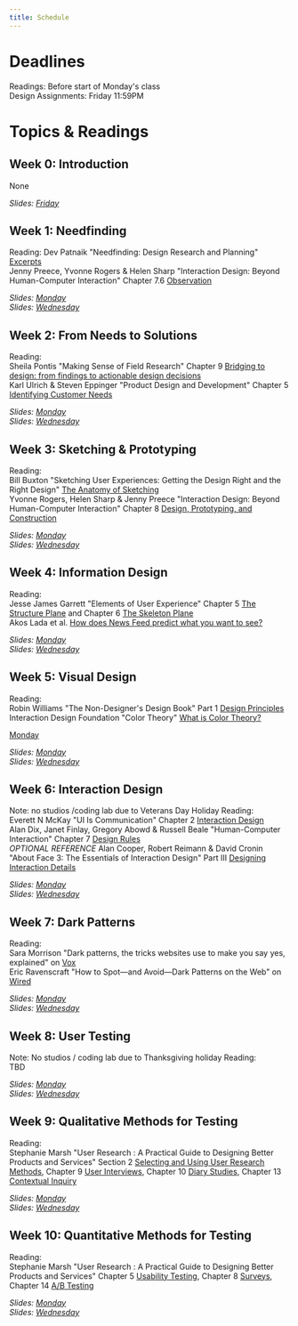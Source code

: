 ```yaml
---
title: Schedule
---
```


# Deadlines

Readings: Before start of Monday's class   
Design Assignments: Friday 11:59PM    

# Topics & Readings

## Week 0: Introduction
None  

_Slides: [Friday](https://drive.google.com/file/d/10qIpuTrm1q5xN9zSg36YIKMkrD2LDIe5/view?usp=sharing)_

## Week 1: Needfinding   
Reading: Dev Patnaik "Needfinding: Design Research and Planning" [Excerpts](https://drive.google.com/file/d/1266xxFwQm195506qiSz9fmVxvs_disGu/view?usp=sharing)    
Jenny Preece, Yvonne Rogers & Helen Sharp "Interaction Design: Beyond Human-Computer Interaction" Chapter 7.6 [Observation](https://drive.google.com/file/d/1Za76spC6gVWE8BsSwwfF95OFZ_eizxjU/view?usp=sharing)

<!-- Dev Patnaik & Robert Becker "Needfinding: The Why and How of Uncovering People’s Needs" from [Design Management Journal](https://ucsdcloud-my.sharepoint.com/:b:/g/personal/kvaccaro_ucsd_edu/EXFj0Nu-FRNLqdvcQt_vdv4BJXxEyUsykhJ0Hy7msLlDGA?e=aG4hvf) -->    

_Slides: [Monday](https://drive.google.com/file/d/1FhCt11QAqMrw7crRlNAWOnQ_l9ne3Hb_/view?usp=drive_link)_   
_Slides: [Wednesday](https://drive.google.com/file/d/1Ddn56f8KuJM4ODHu_lTfBZAp2TAe1Jee/view?usp=drive_link)_   

## Week 2: From Needs to Solutions
Reading:  
Sheila Pontis "Making Sense of Field Research" Chapter 9 [Bridging to design: from findings to actionable design decisions](https://ucsdcloud-my.sharepoint.com/:b:/g/personal/kvaccaro_ucsd_edu/EfpHoSXTXHBJoK3BZBn3CykBocPpr5AWWwFuKP_g6ijp1Q?e=gzPSc1)  
Karl Ulrich & Steven Eppinger "Product Design and Development" Chapter 5 [Identifying Customer Needs](https://ucsdcloud-my.sharepoint.com/:b:/g/personal/kvaccaro_ucsd_edu/EST6CpqPSIpCmMV0dhsJWysBsCYzyvgHuQgjJvncsvbiEA?e=maiw5O)  

_Slides: [Monday](https://drive.google.com/file/d/1WK7jOM88zrft-n30F_WC1vCjNYbc5JlE/view?usp=drive_link)_  
_Slides: [Wednesday](https://drive.google.com/drive/folders/1bJ_Xm4nxDt12eZDTJ2pu-4ljd6YspxvV?usp=drive_link)_  

## Week 3: Sketching & Prototyping
Reading:  
Bill Buxton "Sketching User Experiences: Getting the Design Right and the Right Design" [The Anatomy of Sketching](https://ucsdcloud-my.sharepoint.com/:b:/g/personal/kvaccaro_ucsd_edu/ETY5_S6SvzpCs-A9JkWr-d8B7cuu7-5X0SEpi0Jc3uVPUw)   
Yvonne Rogers, Helen Sharp & Jenny Preece "Interaction Design: Beyond Human-Computer Interaction" Chapter 8 [Design, Prototyping, and Construction](https://ucsdcloud-my.sharepoint.com/:b:/g/personal/kvaccaro_ucsd_edu/EQf5dU72JGpAtyxjjK99_DoBS34iy50WT24x85CSI3xl1Q?e=v0Vqp7)  

_Slides: [Monday](https://drive.google.com/file/d/16bOCVB39WPLgM9Mc-pT9nBlwa6HepqXR/view?usp=drive_link)_  
_Slides: [Wednesday](https://drive.google.com/file/d/1__6KauHgoVpi6E8Z5VfDoVYuCpvFGxFx/view?usp=drive_link)_  

## Week 4: Information Design
Reading:  
Jesse James Garrett "Elements of User Experience" Chapter 5 [The Structure Plane](https://ucsdcloud-my.sharepoint.com/:b:/g/personal/kvaccaro_ucsd_edu/ETeWGHesBNBBiFvEwSm686UBYdSOHm5rWdRQkl3l-G5m2g?e=8lh0hm) and Chapter 6 [The Skeleton Plane](https://ucsdcloud-my.sharepoint.com/:b:/g/personal/kvaccaro_ucsd_edu/ETkNteRu11pKosFRCfsS7EMBUa7Zxq0FYO9ewkdqeJ7Zog?e=1CbTMY)  
Akos Lada et al. [How does News Feed predict what you want to see?](https://tech.facebook.com/engineering/2021/1/news-feed-ranking/)
<!-- Nicole Fenlon & Kate Kiefer Lee "Nicely Said: Writing for the Web with Style and Purpose" Chapter 4 [Writing Basics](https://ucsdcloud-my.sharepoint.com/:b:/g/personal/kvaccaro_ucsd_edu/Ea12OrMuyQFJqSMSEG4wGzIBGBeTLBJCkN9_Hf64kNoIyA?e=md8cKj)  -->


_Slides: [Monday](https://drive.google.com/file/d/1hKKAtb9dSi7CgKgRF39ViY7Yef8LsyMR/view?usp=drive_link)_  
_Slides: [Wednesday](https://drive.google.com/file/d/1ZokwzgwQs7cfubql-q8sN0p3upS4VLw4/view?usp=drive_link)_  

## Week 5: Visual Design
Reading:  
Robin Williams "The Non-Designer's Design Book" Part 1 [Design Principles](https://ucsdcloud-my.sharepoint.com/:b:/g/personal/kvaccaro_ucsd_edu/EYIFhLP0iI1JnDmGuaB_rRwBck536WK0nE5b9ME6SybXHA?e=ETHUao)  
Interaction Design Foundation "Color Theory" [What is Color Theory?](https://www.interaction-design.org/literature/topics/color-theory)

[Monday](https://drive.google.com/file/d/1FIsATHenzmKFvnNIkBf9R9P6Nl1JUhfp/view?usp=drive_link)

<!--Johannes Itten "The Elements of Color" [Excerpts](https://ucsdcloud-my.sharepoint.com/:b:/g/personal/kvaccaro_ucsd_edu/EXCTTxH87_FCuLEoEX0kVewB9p3-qRcobbx-QXldHnTq7w?e=fOrZvB)-->

_Slides: [Monday](https://drive.google.com/file/d/1hKKAtb9dSi7CgKgRF39ViY7Yef8LsyMR/view?usp=drive_link)_  
_Slides: [Wednesday](https://drive.google.com/file/d/1ZokwzgwQs7cfubql-q8sN0p3upS4VLw4/view?usp=drive_link)_  

## Week 6: Interaction Design
Note: no studios /coding lab due to Veterans Day Holiday
Reading:   
Everett N McKay "UI Is Communication" Chapter 2 [Interaction Design](https://ucsdcloud-my.sharepoint.com/:b:/g/personal/kvaccaro_ucsd_edu/Efgp45WkNKFCnBoQC2PcOPkBClrbxx8bEhwrN-EgeMcD0A?e=lU0iHe)   
Alan Dix, Janet Finlay, Gregory Abowd & Russell Beale "Human-Computer Interaction" Chapter 7 [Design Rules](https://ucsdcloud-my.sharepoint.com/:b:/g/personal/kvaccaro_ucsd_edu/ETu9XXtRtAxIkPG43caDbLABh8-FUlSZ9NgecJ8hVdDaVg?e=s1F8wK)    
_OPTIONAL REFERENCE_ Alan Cooper, Robert Reimann & David Cronin "About Face 3: The Essentials of Interaction Design" Part III [Designing Interaction Details](https://ucsdcloud-my.sharepoint.com/:b:/g/personal/kvaccaro_ucsd_edu/EVm9WQODxFJMhUHcEuOmTE4BbJy6F_KkzCSfySijHlDLbg?e=Om2SiZ)

<!-- Chapter 5.7 [Screen Design And Layout](https://ucsdcloud-my.sharepoint.com/:b:/g/personal/kvaccaro_ucsd_edu/EbeMpqja0kxJmx1jhfixhSgBCVEG25hqyDkgnJ4KbkwIcQ?e=w9wW2O) and -->

_Slides: [Monday](https://ucsdcloud-my.sharepoint.com/:b:/g/personal/kvaccaro_ucsd_edu/EZdZiSUxuRhCt5ZzDzPNDT4BT6Iioh6TxT0sZhMM58wdpw?e=LgMihC)_  
_Slides: [Wednesday](https://ucsdcloud-my.sharepoint.com/:b:/g/personal/kvaccaro_ucsd_edu/EfvPzhpdU7BBvbg1jLFNBxIBvNNQzTfJHGgaZaQ6kQURsA?e=gIghJA)_  

## Week 7: Dark Patterns
Reading:  
Sara Morrison "Dark patterns, the tricks websites use to make you say yes, explained" on [Vox](https://www.vox.com/recode/22351108/dark-patterns-ui-web-design-privacy)  
Eric Ravenscraft "How to Spot—and Avoid—Dark Patterns on the Web" on [Wired](https://www.wired.com/story/how-to-spot-avoid-dark-patterns/)  

_Slides: [Monday](https://ucsdcloud-my.sharepoint.com/:b:/g/personal/kvaccaro_ucsd_edu/Ed3rbfvYVRlDssJalmo4a5MBM6nJbOc4AL6pdCCYid1dyA?e=X1ixWJ)_  
_Slides: [Wednesday](https://ucsdcloud-my.sharepoint.com/:b:/g/personal/kvaccaro_ucsd_edu/EcuKuTJ3ApVAoDgfI78jedEBeOmd8lTtTq72jt1_le2ZJw?e=UAdVUD)_  

## Week 8: User Testing
Note: No studios / coding lab due to Thanksgiving holiday
Reading:  
TBD

_Slides: [Monday]()_  
_Slides: [Wednesday]()_  

## Week 9: Qualitative Methods for Testing
Reading:  
Stephanie Marsh "User Research : A Practical Guide to Designing Better Products and Services" Section 2 [Selecting and Using User Research Methods](https://ucsdcloud-my.sharepoint.com/:b:/g/personal/kvaccaro_ucsd_edu/EZUkPiWsURlMkS2_zJe3C8gBcBPiQHWhMwY4ttFlXME6iQ), Chapter 9 [User Interviews](https://ucsdcloud-my.sharepoint.com/:b:/g/personal/kvaccaro_ucsd_edu/EcS7gaF88Z1Fli_qVUBeZpEBL5l0IwOIrbDo5ruuVDf_Qw), Chapter 10 [Diary Studies](https://ucsdcloud-my.sharepoint.com/:b:/g/personal/kvaccaro_ucsd_edu/EaAtyaxTdi9OvYY_Gu8eiAQBuNiuHW_skwcuTENdBS2t_A), Chapter 13 [Contextual Inquiry](https://ucsdcloud-my.sharepoint.com/:b:/g/personal/kvaccaro_ucsd_edu/EZVy3tNq-xtGs6yZJ8n3BeMBiLwXlCqbfhK4K7QSXC3rpg)

_Slides: [Monday](https://ucsdcloud-my.sharepoint.com/:b:/g/personal/kvaccaro_ucsd_edu/EUKYDuVoLFJHiHwnsSPFimUBni96v9kNj6U7dOuCpWMB5g?e=Cb16Mh)_  
_Slides: [Wednesday](https://ucsdcloud-my.sharepoint.com/:b:/g/personal/kvaccaro_ucsd_edu/EXKTJeAWq2hEmSqsTK0OrggByzKzCkCziayBbe2OqpkHEg?e=DRQ0Ai)_  

## Week 10: Quantitative Methods for Testing
Reading:  
Stephanie Marsh "User Research : A Practical Guide to Designing Better Products and Services" Chapter 5 [Usability Testing](https://ucsdcloud-my.sharepoint.com/:b:/g/personal/kvaccaro_ucsd_edu/EcZBbxgdLW5MkSdb-8j5LpUB7sQyIpdP2DHtF6oqmomfOQ), Chapter 8 [Surveys](https://ucsdcloud-my.sharepoint.com/:b:/g/personal/kvaccaro_ucsd_edu/EVYK7z2Oh7BPtK8uimYTjU0BON8tYeANxokbxdHFnnx2jw), Chapter 14 [A/B Testing](https://ucsdcloud-my.sharepoint.com/:b:/g/personal/kvaccaro_ucsd_edu/Eden7s0VTCZOgTz406l9nZQBsyE_I5hRKFc2XyHAAxr2pg) 

_Slides: [Monday](https://ucsdcloud-my.sharepoint.com/:b:/g/personal/kvaccaro_ucsd_edu/EWg-SSTtVRNBrni7hUnwkOkBNwbGcY0tl48suMuSN3Z3_A?e=Wm8wEf)_  
_Slides: [Wednesday](https://ucsdcloud-my.sharepoint.com/:b:/g/personal/kvaccaro_ucsd_edu/ERUSFzcWrVhMueGc98pwKcUBhZn5c7DyPGJGjuEoXyR8fA?e=vdvnBN)_  
